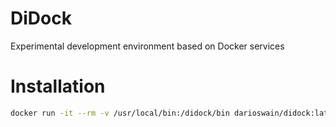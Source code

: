 # DiDock
Experimental development environment based on Docker services

# Installation

```bash
docker run -it --rm -v /usr/local/bin:/didock/bin darioswain/didock:latest install
```
